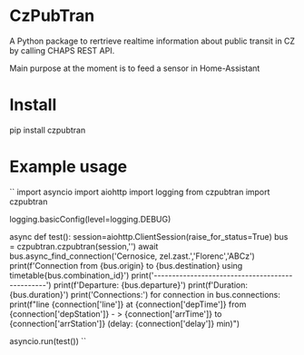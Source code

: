 # CzPubTran
A Python package to rertrieve realtime information about public transit in CZ by calling CHAPS REST API.

Main purpose at the moment is to feed a sensor in Home-Assistant

# Install

pip install czpubtran

# Example usage

``
import asyncio
import aiohttp
import logging
from czpubtran import czpubtran

logging.basicConfig(level=logging.DEBUG)

async def test():
    session=aiohttp.ClientSession(raise_for_status=True)
    bus = czpubtran.czpubtran(session,'')
    await bus.async_find_connection('Cernosice, zel.zast.','Florenc','ABCz')
    print(f'Connection from {bus.origin} to {bus.destination} using timetable{bus.combination_id}')
    print('------------------------------------------------')
    print(f'Departure: {bus.departure}')
    print(f'Duration: {bus.duration}')
    print('Connections:')
    for connection in bus.connections:
        print(f"line {connection['line']} at {connection['depTime']} from {connection['depStation']} - > {connection['arrTime']} to {connection['arrStation']} (delay: {connection['delay']} min)")

asyncio.run(test())
``